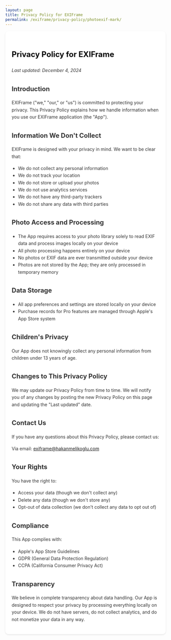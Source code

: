 ```yaml
---
layout: page
title: Privacy Policy for EXIFrame
permalink: /exiframe/privacy-policy/photoexif-mark/
---
```


<div class="privacy-policy-content" markdown="1">

# Privacy Policy for EXIFrame
*Last updated: December 4, 2024*

## Introduction
EXIFrame ("we," "our," or "us") is committed to protecting your privacy. This Privacy Policy explains how we handle information when you use our EXIFrame application (the "App").

## Information We Don't Collect
EXIFrame is designed with your privacy in mind. We want to be clear that:
- We do not collect any personal information
- We do not track your location
- We do not store or upload your photos
- We do not use analytics services
- We do not have any third-party trackers
- We do not share any data with third parties

## Photo Access and Processing
- The App requires access to your photo library solely to read EXIF data and process images locally on your device
- All photo processing happens entirely on your device
- No photos or EXIF data are ever transmitted outside your device
- Photos are not stored by the App; they are only processed in temporary memory

## Data Storage
- All app preferences and settings are stored locally on your device
- Purchase records for Pro features are managed through Apple's App Store system

## Children's Privacy
Our App does not knowingly collect any personal information from children under 13 years of age.

## Changes to This Privacy Policy
We may update our Privacy Policy from time to time. We will notify you of any changes by posting the new Privacy Policy on this page and updating the "Last updated" date.

## Contact Us
If you have any questions about this Privacy Policy, please contact us:

Via email: [exiframe@hakanmelikoglu.com](mailto:exiframe@hakanmelikoglu.com)

## Your Rights
You have the right to:
- Access your data (though we don't collect any)
- Delete any data (though we don't store any)
- Opt-out of data collection (we don't collect any data to opt out of)

## Compliance
This App complies with:
- Apple's App Store Guidelines
- GDPR (General Data Protection Regulation)
- CCPA (California Consumer Privacy Act)

## Transparency
We believe in complete transparency about data handling. Our App is designed to respect your privacy by processing everything locally on your device. We do not have servers, do not collect analytics, and do not monetize your data in any way.

</div>

<style>
.privacy-policy-content {
    font-family: -apple-system, system-ui, BlinkMacSystemFont;
    line-height: 1.6;
    padding: 20px;
    max-width: 800px;
    margin: 0 auto;
    color: #333;
    background: white;
    border-radius: 10px;
    box-shadow: 0 2px 4px rgba(0,0,0,0.1);
}

.privacy-policy-content h1 {
    color: #000;
    font-size: 24px;
    margin-bottom: 20px;
}

.privacy-policy-content h2 {
    color: #333;
    font-size: 20px;
    margin-top: 30px;
}

.privacy-policy-content p {
    margin-bottom: 15px;
}

.privacy-policy-content ul {
    padding-left: 20px;
}

@media (prefers-color-scheme: dark) {
    .privacy-policy-content {
        background-color: #000;
        color: #fff;
    }
    
    .privacy-policy-content h1 {
        color: #fff;
    }
    
    .privacy-policy-content h2 {
        color: #ccc;
    }
}
</style> 